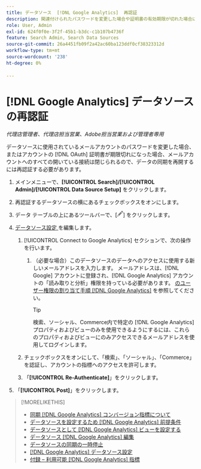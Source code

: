 ```yaml
---
title: データソース  [!DNL Google Analytics]  再認証
description: 関連付けられたパスワードを変更した場合や証明書の有効期限が切れた場合に、データ  [!DNL Google Analytics]  ースを再認証する方法について説明します。
role: User, Admin
exl-id: 624f0f0e-3f2f-45b1-b3dc-c1b107b4736f
feature: Search Admin, Search Data Sources
source-git-commit: 26a4451fb09f2a42ac60ba123ddf0cf38323312d
workflow-type: tm+mt
source-wordcount: '238'
ht-degree: 0%

---
```


# [!DNL Google Analytics] データソースの再認証

*代理店管理者、代理店担当営業、Adobe担当営業および管理者専用*

データソースに使用されているメールアカウントのパスワードを変更した場合、またはアカウントの [!DNL OAuth] 証明書が期限切れになった場合、メールアカウントへのすべての開いている接続は閉じられるので、データの同期を再開するには再認証する必要があります。

1. メインメニューで、**[!UICONTROL Search]/[!UICONTROL Admin]/[!UICONTROL Data Source Setup]** をクリックします。

1. 再認証するデータソースの横にあるチェックボックスをオンにします。

1. データ テーブルの上にあるツールバーで、[![ 編集 ](/help/search-social-commerce/assets/edit.png " 編集 ")] をクリックします。

1. [ データソース設定 ](data-source-settings.md) を編集します。

   1. [!UICONTROL Connect to Google Analytics] セクションで、次の操作を行います。

      1. （必要な場合）このデータソースのデータへのアクセスに使用する新しいメールアドレスを入力します。 メールアドレスは、[!DNL Google] アカウントに登録され、[!DNL Google Analytics] アカウントの「読み取りと分析」権限を持っている必要があります。 [ のユーザー権限の割り当て手順  [!DNL Google Analytics]](https://support.google.com/analytics/answer/9305587) を参照してください。

         >[!TIP]
         >
         >検索、ソーシャル、Commerce内で特定の [!DNL Google Analytics] プロパティおよびビューのみを使用できるようにするには、これらのプロパティおよびビューにのみアクセスできるメールアドレスを使用してログインします。

   1. チェックボックスをオンにして、「検索」、「ソーシャル」、「Commerce」を認証し、アカウントの指標へのアクセスを許可します。

   1. 「**[!UICONTROL Re-Authenticate]**」をクリックします。

1. 「**[!UICONTROL Post]**」をクリックします。

>[!MORELIKETHIS]
>
>* [ 同期  [!DNL Google Analytics]  コンバージョン指標について ](data-source-about.md)
>* [ データソースを設定するため  [!DNL Google Analytics]  前提条件 ](data-source-prerequisites.md)
>* [ データソースとして  [!DNL Google Analytics]  ビューを設定する ](data-source-configure.md)
>* [ データソース  [!DNL Google Analytics]  編集 ](data-source-edit.md)
>* [ データソースの同期の一時停止 ](data-source-pause.md)
>* [[!DNL Google Analytics]  データソース設定 ](data-source-settings.md)
>* [ 付録 – 利用可能  [!DNL Google Analytics]  指標 ](data-source-ga-metrics.md)
